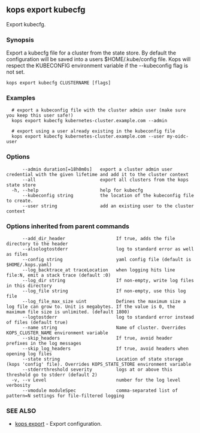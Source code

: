 
<!--- This file is automatically generated by make gen-cli-docs; changes should be made in the go CLI command code (under cmd/kops) -->

## kops export kubecfg

Export kubecfg.

### Synopsis

Export a kubecfg file for a cluster from the state store. By default the configuration will be saved into a users $HOME/.kube/config file. Kops will respect the KUBECONFIG environment variable if the --kubeconfig flag is not set.

```
kops export kubecfg CLUSTERNAME [flags]
```

### Examples

```
  # export a kubeconfig file with the cluster admin user (make sure you keep this user safe!)
  kops export kubecfg kubernetes-cluster.example.com --admin
  
  # export using a user already existing in the kubeconfig file
  kops export kubecfg kubernetes-cluster.example.com --user my-oidc-user
```

### Options

```
      --admin duration[=18h0m0s]   export a cluster admin user credential with the given lifetime and add it to the cluster context
      --all                        export all clusters from the kops state store
  -h, --help                       help for kubecfg
      --kubeconfig string          the location of the kubeconfig file to create.
      --user string                add an existing user to the cluster context
```

### Options inherited from parent commands

```
      --add_dir_header                   If true, adds the file directory to the header
      --alsologtostderr                  log to standard error as well as files
      --config string                    yaml config file (default is $HOME/.kops.yaml)
      --log_backtrace_at traceLocation   when logging hits line file:N, emit a stack trace (default :0)
      --log_dir string                   If non-empty, write log files in this directory
      --log_file string                  If non-empty, use this log file
      --log_file_max_size uint           Defines the maximum size a log file can grow to. Unit is megabytes. If the value is 0, the maximum file size is unlimited. (default 1800)
      --logtostderr                      log to standard error instead of files (default true)
      --name string                      Name of cluster. Overrides KOPS_CLUSTER_NAME environment variable
      --skip_headers                     If true, avoid header prefixes in the log messages
      --skip_log_headers                 If true, avoid headers when opening log files
      --state string                     Location of state storage (kops 'config' file). Overrides KOPS_STATE_STORE environment variable
      --stderrthreshold severity         logs at or above this threshold go to stderr (default 2)
  -v, --v Level                          number for the log level verbosity
      --vmodule moduleSpec               comma-separated list of pattern=N settings for file-filtered logging
```

### SEE ALSO

* [kops export](kops_export.md)	 - Export configuration.

